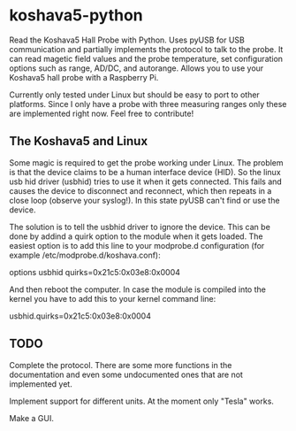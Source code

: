 koshava5-python
===============

Read the Koshava5 Hall Probe with Python.
Uses pyUSB for USB communication and partially implements the protocol to talk to the probe.
It can read magetic field values and the probe temperature, set configuration options such as range, AD/DC, and autorange.
Allows you to use your Koshava5 hall probe with a Raspberry Pi.

Currently only tested under Linux but should be easy to port to other platforms.
Since I only have a probe with three measuring ranges only these are implemented right now. Feel free to contribute!


The Koshava5 and Linux
----------------------

Some magic is required to get the probe working under Linux.
The problem is that the device claims to be a human interface device (HID).
So the linux usb hid driver (usbhid) tries to use it when it gets connected.
This fails and causes the device to disconnect and reconnect, which then repeats in a close loop (observe your syslog!).
In this state pyUSB can't find or use the device.

The solution is to tell the usbhid driver to ignore the device.
This can be done by addind a quirk option to the module when it gets loaded.
The easiest option is to add this line to your modprobe.d configuration (for example /etc/modprobe.d/koshava.conf):

  options usbhid quirks=0x21c5:0x03e8:0x0004

And then reboot the computer. In case the module is compiled into the kernel you have to add this to your kernel command line:

  usbhid.quirks=0x21c5:0x03e8:0x0004


TODO
----

Complete the protocol. There are some more functions in the documentation and even some undocumented ones that are not implemented yet.

Implement support for different units. At the moment only "Tesla" works.

Make a GUI.
